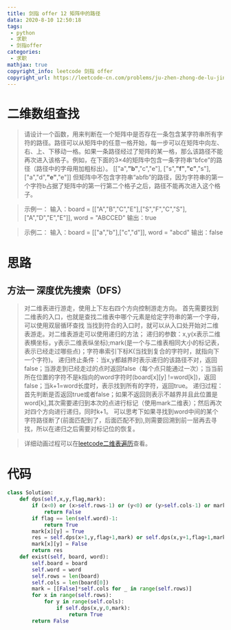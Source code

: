 ```yaml
---
title: 剑指 offer 12 矩阵中的路径
data: 2020-8-10 12:50:18
tags:
 - python
 - 求职
 - 剑指offer
categories:
 - 求职
mathjax: true
copyright_info: leetcode 剑指 offer
copyright_url: https://leetcode-cn.com/problems/ju-zhen-zhong-de-lu-jing-lcof/
---
```

# 二维数组查找
>请设计一个函数，用来判断在一个矩阵中是否存在一条包含某字符串所有字符的路径。路径可以从矩阵中的任意一格开始，每一步可以在矩阵中向左、右、上、下移动一格。如果一条路径经过了矩阵的某一格，那么该路径不能再次进入该格子。例如，在下面的3×4的矩阵中包含一条字符串“bfce”的路径（路径中的字母用加粗标出）。
[["a",**"b"**,"c","e"],
["s",**"f"**,**"c"**,"s"],
["a","d",**"e"**,"e"]]
但矩阵中不包含字符串“abfb”的路径，因为字符串的第一个字符b占据了矩阵中的第一行第二个格子之后，路径不能再次进入这个格子。

>示例一：
>输入：board = [["A","B","C","E"],["S","F","C","S"],["A","D","E","E"]], word = "ABCCED"
输出：true

>示例二：
>输入：board = [["a","b"],["c","d"]], word = "abcd"
输出：false

# 思路
## 方法一  深度优先搜索（DFS）
>对二维表进行游走，使用上下左右四个方向控制游走方向。
>首先需要找到二维表的入口，也就是查找二维表中哪个元素是给定字符串的第一个字母，可以使用双层循环查找
>当找到符合的入口时，就可以从入口处开始对二维表游走。对二维表游走可以使用递归的方法；
>递归的参数：x,y(x表示二维表横坐标，y表示二维表纵坐标);mark(是一个与二维表相同大小的标记表，表示已经走过哪些点)；字符串索引下标K(当找到复合的字符时，就指向下一个字符)。
>递归终止条件：当x,y都越界时表示递归的该路径不对，返回false；当游走到已经走过的点时返回false（每个点只能通过一次）；当当前所在位置的字符不是k指向的word字符时(board[x][y] !=word[k])，返回false；当k+1=word长度时，表示找到所有的字符，返回true。
>递归过程：首先判断是否返回true或者false；如果不返回则表示不越界并且此位置是word[k],其次需要递归到本次的点进行标记（使用mark二维表）；然后再次对四个方向进行递归，同时k+1。
>可以思考下如果寻找到word中间的某个字符路径断了(前面匹配到了，后面匹配不到),则需要回溯到前一层再去寻找，所以在递归之后需要对标记位的恢复。

>详细动画过程可以在[leetcode二维表遍历](https://leetcode-cn.com/problems/ju-zhen-zhong-de-lu-jing-lcof/solution/mian-shi-ti-12-ju-zhen-zhong-de-lu-jing-shen-du-yo/)查看。

# 代码

``` python
class Solution:
    def dps(self,x,y,flag,mark):
        if (x<0) or (x>self.rows-1) or (y<0) or (y>self.cols-1) or mark[x][y] == True or self.board[x][y] != self.word[flag]:
            return False
        if flag == len(self.word)-1:
            return True
        mark[x][y] = True
        res = self.dps(x+1,y,flag+1,mark) or self.dps(x,y+1,flag+1,mark) or self.dps(x-1,y,flag+1,mark) or self.dps(x,y-1,flag+1,mark)
        mark[x][y] = False
        return res
    def exist(self, board, word):
        self.board = board
        self.word = word
        self.rows = len(board)
        self.cols = len(board[0])
        mark = [[False]*self.cols for _ in range(self.rows)]
        for x in range(self.rows):
            for y in range(self.cols):
                if self.dps(x,y,0,mark):
                    return True
        return False

```

